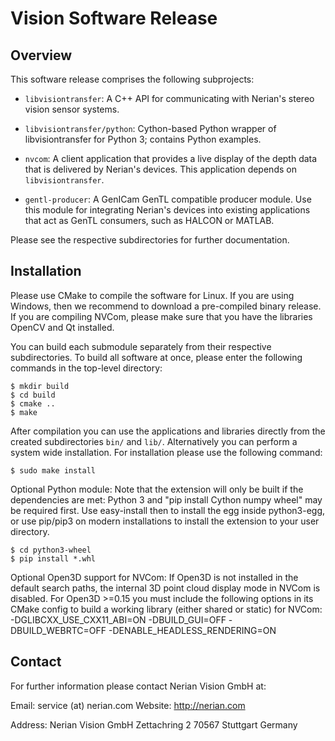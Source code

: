 Vision Software Release
==============================

Overview
--------

This software release comprises the following subprojects:

* `libvisiontransfer`: A C++ API for communicating with Nerian's
  stereo vision sensor systems.

* `libvisiontransfer/python`: Cython-based Python wrapper of
  libvisiontransfer for Python 3; contains Python examples.

* `nvcom`: A client application that provides a live display of the
  depth data that is delivered by Nerian's devices. This application
  depends on `libvisiontransfer`.

* `gentl-producer`: A GenICam GenTL compatible producer module. Use this
  module for integrating Nerian's devices into existing applications that
  act as GenTL consumers, such as HALCON or MATLAB.

Please see the respective subdirectories for further documentation.


Installation
------------

Please use CMake to compile the software for Linux. If you are using
Windows, then we recommend to download a pre-compiled binary release.
If you are compiling NVCom, please make sure that you have the
libraries OpenCV and Qt installed.

You can build each submodule separately from their respective
subdirectories. To build all software at once, please enter the
following commands in the top-level directory:

    $ mkdir build
    $ cd build
    $ cmake ..
    $ make

After compilation you can use the applications and libraries directly
from the created subdirectories `bin/` and `lib/`. Alternatively you
can perform a system wide installation. For installation please use the
following command:

    $ sudo make install

Optional Python module:
Note that the extension will only be built if the dependencies are met:
Python 3 and "pip install Cython numpy wheel" may be required first.
Use easy-install then to install the egg inside python3-egg, or use
pip/pip3 on modern installations to install the extension to your
user directory.

    $ cd python3-wheel
    $ pip install *.whl

Optional Open3D support for NVCom:
If Open3D is not installed in the default search paths, the internal
3D point cloud display mode in NVCom is disabled.
For Open3D >=0.15 you must include the following options in its CMake
config to build a working library (either shared or static) for NVCom:
 -DGLIBCXX_USE_CXX11_ABI=ON -DBUILD_GUI=OFF
 -DBUILD_WEBRTC=OFF -DENABLE_HEADLESS_RENDERING=ON

Contact
-------

For further information please contact Nerian Vision GmbH at:

Email: service (at) nerian.com
Website: http://nerian.com

Address:
Nerian Vision GmbH
Zettachring 2
70567 Stuttgart
Germany
